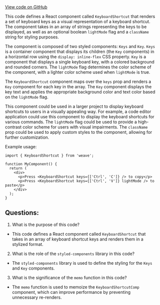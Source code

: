 [View code on GitHub](https://github.com/wandb/weave/weave-js/src/common/components/elements/KeyboardShortcut.tsx)

This code defines a React component called `KeyboardShortcut` that renders a set of keyboard keys as a visual representation of a keyboard shortcut. The component takes in an array of strings representing the keys to be displayed, as well as an optional boolean `lightMode` flag and a `className` string for styling purposes. 

The component is composed of two styled components: `Keys` and `Key`. `Keys` is a container component that displays its children (the `Key` components) in a horizontal row using the `display: inline-flex` CSS property. `Key` is a component that displays a single keyboard key, with a colored background and rounded corners. The `lightMode` flag determines the color scheme of the component, with a lighter color scheme used when `lightMode` is true.

The `KeyboardShortcut` component maps over the `keys` prop and renders a `Key` component for each key in the array. The `Key` component displays the key text and applies the appropriate background color and text color based on the `lightMode` flag.

This component could be used in a larger project to display keyboard shortcuts to users in a visually appealing way. For example, a code editor application could use this component to display the keyboard shortcuts for various commands. The `lightMode` flag could be used to provide a high-contrast color scheme for users with visual impairments. The `className` prop could be used to apply custom styles to the component, allowing for further customization. 

Example usage:

```
import { KeyboardShortcut } from 'weave';

function MyComponent() {
  return (
    <div>
      <p>Press <KeyboardShortcut keys={['Ctrl', 'C']} /> to copy</p>
      <p>Press <KeyboardShortcut keys={['Ctrl', 'V']} lightMode /> to paste</p>
    </div>
  );
}
```
## Questions: 
 1. What is the purpose of this code?
- This code defines a React component called `KeyboardShortcut` that takes in an array of keyboard shortcut keys and renders them in a stylized format.

2. What is the role of the `styled-components` library in this code?
- The `styled-components` library is used to define the styling for the `Keys` and `Key` components.

3. What is the significance of the `memo` function in this code?
- The `memo` function is used to memoize the `KeyboardShortcutComp` component, which can improve performance by preventing unnecessary re-renders.